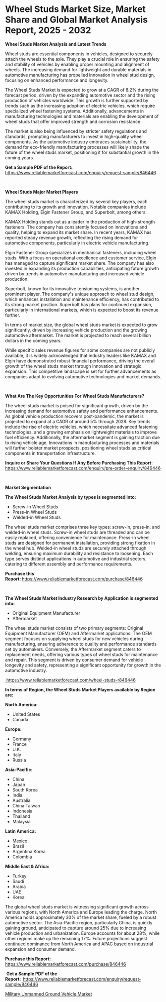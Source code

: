 <p><h1>Wheel Studs Market Size, Market Share and Global Market Analysis Report, 2025 - 2032</h1></p><p><strong>Wheel Studs Market Analysis and Latest Trends</strong></p>
<p><p>Wheel studs are essential components in vehicles, designed to securely attach the wheels to the axle. They play a crucial role in ensuring the safety and stability of vehicles by enabling proper mounting and alignment of wheels. The increasing demand for lightweight and durable materials in automotive manufacturing has propelled innovation in wheel stud design, focusing on enhanced performance and longevity.</p><p>The Wheel Studs Market is expected to grow at a CAGR of 8.2% during the forecast period, driven by the expanding automotive sector and the rising production of vehicles worldwide. This growth is further supported by trends such as the increasing adoption of electric vehicles, which require specialized wheel fastening systems. Additionally, advancements in manufacturing technologies and materials are enabling the development of wheel studs that offer improved strength and corrosion resistance.</p><p>The market is also being influenced by stricter safety regulations and standards, prompting manufacturers to invest in high-quality wheel components. As the automotive industry embraces sustainability, the demand for eco-friendly manufacturing processes will likely shape the future of the wheel studs market, positioning it for substantial growth in the coming years.</p></p>
<p><strong>Get a Sample PDF of the Report:&nbsp;</strong> <a href="https://www.reliablemarketforecast.com/enquiry/request-sample/846446?utm_campaign=2314&utm_medium=2&utm_source=Github&utm_content=ia&utm_term=30032025&utm_id=wheel-studs">https://www.reliablemarketforecast.com/enquiry/request-sample/846446</a></p>
<p>&nbsp;</p>
<p><strong>Wheel Studs Major Market Players</strong></p>
<p><p>The wheel studs market is characterized by several key players, each contributing to its growth and innovation. Notable companies include KAMAX Holding, Elgin Fastener Group, and Superbolt, among others. </p><p>KAMAX Holding stands out as a leader in the production of high-strength fasteners. The company has consistently focused on innovations and quality, helping to expand its market share. In recent years, KAMAX has reported steady revenue growth, reflecting the rising demand for automotive components, particularly in electric vehicle manufacturing.</p><p>Elgin Fastener Group specializes in mechanical fasteners, including wheel studs. With a focus on operational excellence and customer service, Elgin has managed to capture significant market share. The company has also invested in expanding its production capabilities, anticipating future growth driven by trends in automotive manufacturing and increased vehicle production.</p><p>Superbolt, known for its innovative tensioning systems, is another prominent player. The company's unique approach to wheel stud design, which enhances installation and maintenance efficiency, has contributed to its strong market position. Superbolt has plans for continued expansion, particularly in international markets, which is expected to boost its revenue further.</p><p>In terms of market size, the global wheel studs market is expected to grow significantly, driven by increasing vehicle production and the growing automotive aftermarket. The market is projected to reach several billion dollars in the coming years.</p><p>While specific sales revenue figures for some companies are not publicly available, it is widely acknowledged that industry leaders like KAMAX and Elgin have demonstrated robust financial performance, driving the overall growth of the wheel studs market through innovation and strategic expansion. This competitive landscape is set for further advancements as companies adapt to evolving automotive technologies and market demands.</p></p>
<p>&nbsp;</p>
<p><strong>What Are The Key Opportunities For Wheel Studs Manufacturers?</strong></p>
<p><p>The wheel studs market is poised for significant growth, driven by the increasing demand for automotive safety and performance enhancements. As global vehicle production recovers post-pandemic, the market is projected to expand at a CAGR of around 5% through 2028. Key trends include the rise of electric vehicles, which necessitate advanced fastening technologies, and a growing emphasis on lightweight materials to improve fuel efficiency. Additionally, the aftermarket segment is gaining traction due to rising vehicle age. Innovations in manufacturing processes and materials will further bolster market prospects, positioning wheel studs as critical components in transportation infrastructure.</p></p>
<p><strong>Inquire or Share Your Questions If Any Before Purchasing This Report:</strong> <a href="https://www.reliablemarketforecast.com/enquiry/pre-order-enquiry/846446?utm_campaign=2314&utm_medium=2&utm_source=Github&utm_content=ia&utm_term=30032025&utm_id=wheel-studs">https://www.reliablemarketforecast.com/enquiry/pre-order-enquiry/846446</a></p>
<p>&nbsp;</p>
<p><strong>Market Segmentation</strong></p>
<p><strong>The Wheel Studs Market Analysis by types is segmented into:</strong></p>
<p><ul><li>Screw-in Wheel Studs</li><li>Press-in Wheel Studs</li><li>Welded-in Wheel Studs</li></ul></p>
<p><p>The wheel studs market comprises three key types: screw-in, press-in, and welded-in wheel studs. Screw-in wheel studs are threaded and can be easily replaced, offering convenience for maintenance. Press-in wheel studs are designed for permanent installation, providing strong fixation in the wheel hub. Welded-in wheel studs are securely attached through welding, ensuring maximum durability and resistance to loosening. Each type serves distinct applications in automotive and industrial sectors, catering to different assembly and performance requirements.</p></p>
<p><strong>Purchase this Report:&nbsp;</strong><a href="https://www.reliablemarketforecast.com/purchase/846446?utm_campaign=2314&utm_medium=2&utm_source=Github&utm_content=ia&utm_term=30032025&utm_id=wheel-studs">https://www.reliablemarketforecast.com/purchase/846446</a></p>
<p>&nbsp;</p>
<p><strong>The Wheel Studs Market Industry Research by Application is segmented into:</strong></p>
<p><ul><li>Original Equipment Manufacturer</li><li>Aftermarket</li></ul></p>
<p><p>The wheel studs market consists of two primary segments: Original Equipment Manufacturer (OEM) and Aftermarket applications. The OEM segment focuses on supplying wheel studs for new vehicles during manufacturing, ensuring adherence to quality and performance standards set by automakers. Conversely, the Aftermarket segment caters to replacement needs, offering various types of wheel studs for maintenance and repair. This segment is driven by consumer demand for vehicle longevity and safety, representing a significant opportunity for growth in the automotive industry.</p></p>
<p><a href="https://www.reliablemarketforecast.com/wheel-studs-r846446?utm_campaign=2314&utm_medium=2&utm_source=Github&utm_content=ia&utm_term=30032025&utm_id=wheel-studs">&nbsp;https://www.reliablemarketforecast.com/wheel-studs-r846446</a></p>
<p><strong>In terms of Region, the Wheel Studs Market Players available by Region are:</strong></p>
<p>
    <p> <strong> North America: </strong>
        <ul>
            <li>United States</li>
            <li>Canada</li>
        </ul>
        </p> 
    <p> <strong> Europe: </strong>
        <ul>
            <li>Germany</li>
            <li>France</li>
            <li>U.K.</li>
            <li>Italy</li>
            <li>Russia</li>
        </ul>
        </p> 
    <p> <strong> Asia-Pacific: </strong>
        <ul>
            <li>China</li>
            <li>Japan</li>
            <li>South Korea</li>
            <li>India</li>
            <li>Australia</li>
            <li>China Taiwan</li>
            <li>Indonesia</li>
            <li>Thailand</li>
            <li>Malaysia</li>
        </ul>
        </p> 
    <p> <strong> Latin America: </strong>
        <ul>
            <li>Mexico</li>
            <li>Brazil</li>
            <li>Argentina Korea</li>
            <li>Colombia</li>
        </ul>
        </p> 
    <p> <strong> Middle East & Africa: </strong>
        <ul>
            <li>Turkey</li>
            <li>Saudi</li>
            <li>Arabia</li>
            <li>UAE</li>
            <li>Korea</li>
        </ul>
    </p>
    </p>
<p><p>The global wheel studs market is witnessing significant growth across various regions, with North America and Europe leading the charge. North America holds approximately 30% of the market share, fueled by a robust automotive sector. The Asia-Pacific region, particularly China, is quickly gaining ground, anticipated to capture around 25% due to increasing vehicle production and urbanization. Europe accounts for about 28%, while other regions make up the remaining 17%. Future projections suggest continued dominance from North America and APAC based on industrial expansion and consumer demand.</p></p>
<p><strong>Purchase this Report: </strong><a href="https://www.reliablemarketforecast.com/purchase/846446?utm_campaign=2314&utm_medium=2&utm_source=Github&utm_content=ia&utm_term=30032025&utm_id=wheel-studs">https://www.reliablemarketforecast.com/purchase/846446</a></p>
<p>&nbsp;<strong>Get a Sample PDF of the Report:&nbsp;&nbsp;</strong><a href="https://www.reliablemarketforecast.com/enquiry/request-sample/846446?utm_campaign=2314&utm_medium=2&utm_source=Github&utm_content=ia&utm_term=30032025&utm_id=wheel-studs">https://www.reliablemarketforecast.com/enquiry/request-sample/846446</a></p>
<p><strong></strong></p>
<p><p><a href="https://github.com/lehumiston1971679/Market-Research-Report-List-1/blob/main/military-unmanned-ground-vehicle-market.md?utm_campaign=2314&utm_medium=2&utm_source=Github&utm_content=ia&utm_term=30032025&utm_id=wheel-studs">Military Unmanned Ground Vehicle Market</a></p></p>